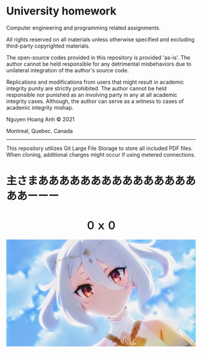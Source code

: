 # University homework

Computer engineering and programming related assignments.

All rights reserved on all materials unless otherwise specified and excluding third-party copyrighted materials.

The open-source codes provided in this repository is provided 'as-is'. The author cannot be held responsible for any detrimental misbehaviors due to unilateral integration of the author's source code.

Replications and modifications from users that might result in academic integrity punity are strictly prohibited. The author cannot be held responsible nor punished as an involving party in any at all academic integrity cases. Although, the author can serve as a witness to cases of academic integrity mishap.

Nguyen Hoang Anh &copy; 2021

Montreal, Quebec. Canada

---

This repository utilizes Git Large File Storage to store all included PDF files. When cloning, additional charges might occur if using metered connections.

# 主さまあああああああああああああああああーーー

<center><h1> ０ｘ０ </h1></center>

![kokkoro](https://github.com/aaanh/uni-hwk/blob/master/kokkoro.PNG)
